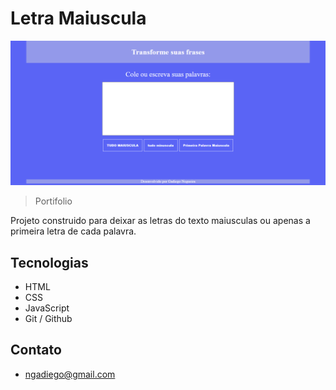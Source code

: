 # Letra Maiuscula

![preview](./.github/preview.png)

> Portifolio

Projeto construido para deixar as letras do texto maiusculas ou apenas a primeira letra de cada palavra.

## Tecnologias

- HTML
- CSS
- JavaScript
- Git / Github

## Contato

- ngadiego@gmail.com